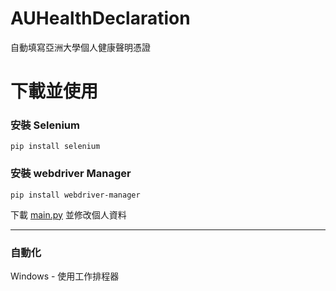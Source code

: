 # AUHealthDeclaration
 自動填寫亞洲大學個人健康聲明憑證
 
# 下載並使用

### 安裝 Selenium

```python=
pip install selenium
```

### 安裝 webdriver Manager

```python=
pip install webdriver-manager
```

下載 [main.py](https://github.com/linchenghan/AUHealthDeclaration/blob/main/main.py) 並修改個人資料

---

### 自動化

Windows - 使用工作排程器

